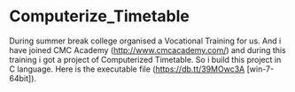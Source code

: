 # Computerize_Timetable
During summer break college organised a Vocational Training for us. And i have joined CMC Academy (http://www.cmcacademy.com/)
and during this training i got a project of Computerized Timetable. So i build this project in C language. Here is the executable file (https://db.tt/39MOwc3A [win-7-64bit]).
